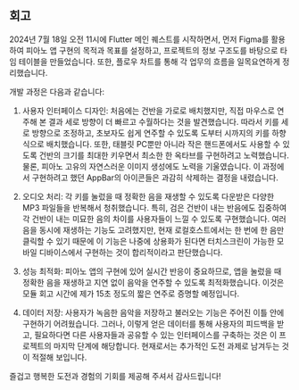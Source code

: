 ## 회고 

2024년 7월 18일 오전 11시에 Flutter 메인 퀘스트를 시작하면서, 먼저 Figma를 활용하여 피아노 앱 구현의 목적과 목표를 설정하고, 프로젝트의 정보 구조도를 바탕으로 타임 테이블을 만들었습니다. 또한, 플로우 차트를 통해 각 업무의 흐름을 일목요연하게 정리했습니다.

개발 과정은 다음과 같습니다: 

1. 사용자 인터페이스 디자인: 처음에는 건반을 가로로 배치했지만, 직접 마우스로 연주해 본 결과 세로 방향이 더 빠르고 수월하다는 것을 발견했습니다. 따라서 키를 세로 방향으로 조정하고, 초보자도 쉽게 연주할 수 있도록 도부터 시까지의 키를 하향식으로 배치했습니다. 또한, 태블릿 PC뿐만 아니라 작은 핸드폰에서도 사용할 수 있도록 건반의 크기를 최대한 키우면서 최소한 한 옥타브를 구현하려고 노력했습니다. 물론, 피아노 고유의 자연스러운 이미지 생성에도 노력을 기울였습니다. 이 과정에서 구현하려고 했던 AppBar의 아이콘들은 과감히 삭제하는 결정을 내렸습니다. 

2. 오디오 처리: 각 키를 눌렀을 때 정확한 음을 재생할 수 있도록 다운받은 다양한 MP3 파일들을 반복해서 청취했습니다. 특히, 검은 건반이 내는 반음에도 집중하여 각 건반이 내는 미묘한 음의 차이를 사용자들이 느낄 수 있도록 구현했습니다. 여러 음을 동시에 재생하는 기능도 고려했지만, 현재 로컬호스트에서는 한 번에 한 음만 클릭할 수 있기 때문에 이 기능은 나중에 상용화가 된다면 터치스크린이 가능한 모바일 디바이스에서 구현하는 것이 합리적이라고 판단했습니다.

3. 성능 최적화: 피아노 앱의 구현에 있어 실시간 반응이 중요하므로, 앱을 눌렀을 때 정확한 음을 재생하고 지연 없이 음악을 연주할 수 있도록 최적화했습니다. 이것은 모듈 회고 시간에 제가 15초 정도의 짧은 연주로 증명할 예정입니다.

4. 데이터 저장: 사용자가 녹음한 음악을 저장하고 불러오는 기능은 주어진 이틀 안에 구현하기 어려웠습니다. 그러나, 이렇게 얻은 데이터를 통해 사용자의 피드백을 받고, 필요하다면 다른 사용자들과 공유할 수 있는 인터페이스를 구축하는 것은 이 프로젝트의 마지막 단계에 해당합니다. 현재로서는 추가적인 도전 과제로 남겨두는 것이 적절해 보입니다.

즐겁고 행복한 도전과 경험의 기회를 제공해 주셔서 감사드립니다! 

